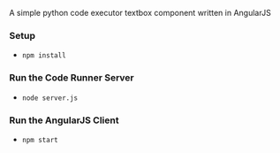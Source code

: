 A simple python code executor textbox component written in AngularJS

### Setup

- `npm install`

### Run the Code Runner Server

- `node server.js`

### Run the AngularJS Client

- `npm start`
